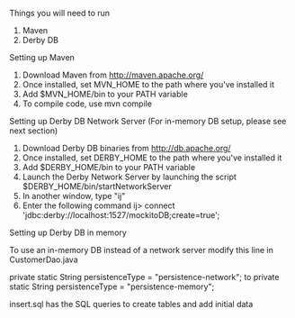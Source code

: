 Things you will need to run

1. Maven
2. Derby DB

Setting up Maven 
1. Download Maven from http://maven.apache.org/ 
2. Once installed, set MVN_HOME to the path where you've installed it 
3. Add $MVN_HOME/bin to your PATH variable 
4. To compile code, use mvn compile

Setting up Derby DB Network Server (For in-memory DB setup, please see next section) 
1. Download Derby DB binaries from http://db.apache.org/ 
2. Once installed, set DERBY_HOME to the path where you've installed it 
3. Add $DERBY_HOME/bin to your PATH variable 
4. Launch the Derby Network Server by launching the script $DERBY_HOME/bin/startNetworkServer 
5. In another window, type "ij" 
6. Enter the following command ij> connect 'jdbc:derby://localhost:1527/mockitoDB;create=true';


Setting up Derby DB in memory 

To use an in-memory DB instead of a network server modify this line in CustomerDao.java

private static String persistenceType = "persistence-network";
to
private static String persistenceType = "persistence-memory";

insert.sql has the SQL queries to create tables and add initial data
